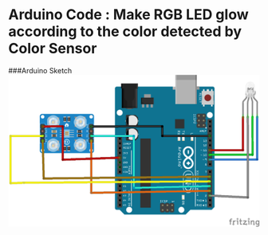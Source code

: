 # Arduino Code : Make RGB LED glow according to the color detected by Color Sensor

###Arduino Sketch
![Sketch](https://github.com/Nishant2604/Arduino-colorsensor-rgb/blob/master/RGB.png "Arduino Sketch")
